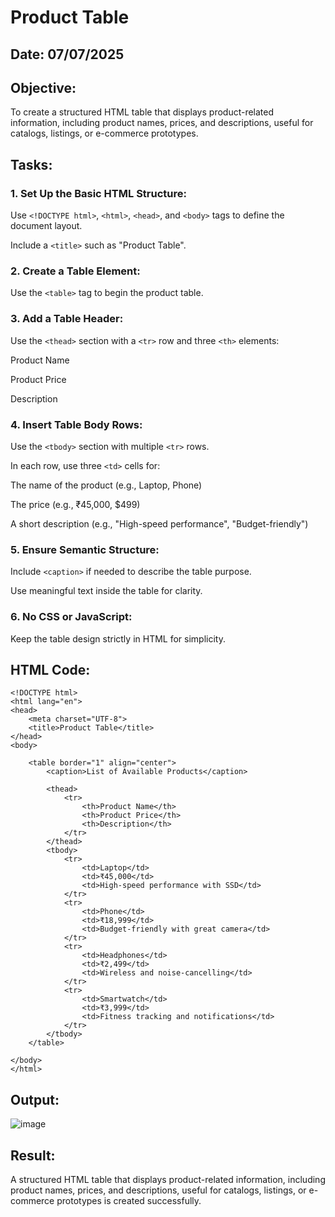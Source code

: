 # Product Table
## Date: 07/07/2025
## Objective:

To create a structured HTML table that displays product-related information, including product names, prices, and descriptions, useful for catalogs, listings, or e-commerce prototypes.

## Tasks:

### 1. Set Up the Basic HTML Structure:

Use ```<!DOCTYPE html>```, ```<html>```, ```<head>```, and ```<body>``` tags to define the document layout.

Include a ```<title>``` such as "Product Table".

### 2. Create a Table Element:

Use the ```<table>``` tag to begin the product table.

### 3. Add a Table Header:

Use the ```<thead>``` section with a ```<tr>``` row and three ```<th>``` elements:

Product Name

Product Price

Description

### 4. Insert Table Body Rows:

Use the ```<tbody>``` section with multiple ```<tr>``` rows.

In each row, use three ```<td>``` cells for:

The name of the product (e.g., Laptop, Phone)

The price (e.g., ₹45,000, $499)

A short description (e.g., "High-speed performance", "Budget-friendly")

### 5. Ensure Semantic Structure:

Include ```<caption>``` if needed to describe the table purpose.

Use meaningful text inside the table for clarity.

### 6. No CSS or JavaScript:

Keep the table design strictly in HTML for simplicity.
## HTML Code:
```
<!DOCTYPE html>
<html lang="en">
<head>
    <meta charset="UTF-8">
    <title>Product Table</title>
</head>
<body>

    <table border="1" align="center">
        <caption>List of Available Products</caption>
        
        <thead>
            <tr>
                <th>Product Name</th>
                <th>Product Price</th>
                <th>Description</th>
            </tr>
        </thead>
        <tbody>
            <tr>
                <td>Laptop</td>
                <td>₹45,000</td>
                <td>High-speed performance with SSD</td>
            </tr>
            <tr>
                <td>Phone</td>
                <td>₹18,999</td>
                <td>Budget-friendly with great camera</td>
            </tr>
            <tr>
                <td>Headphones</td>
                <td>₹2,499</td>
                <td>Wireless and noise-cancelling</td>
            </tr>
            <tr>
                <td>Smartwatch</td>
                <td>₹3,999</td>
                <td>Fitness tracking and notifications</td>
            </tr>
        </tbody>
    </table>

</body>
</html>

```
## Output:
![image](https://github.com/user-attachments/assets/cfe471cb-2033-4ec2-8ff6-c9e730c8bd9e)

## Result:
A structured HTML table that displays product-related information, including product names, prices, and descriptions, useful for catalogs, listings, or e-commerce prototypes is created successfully.

